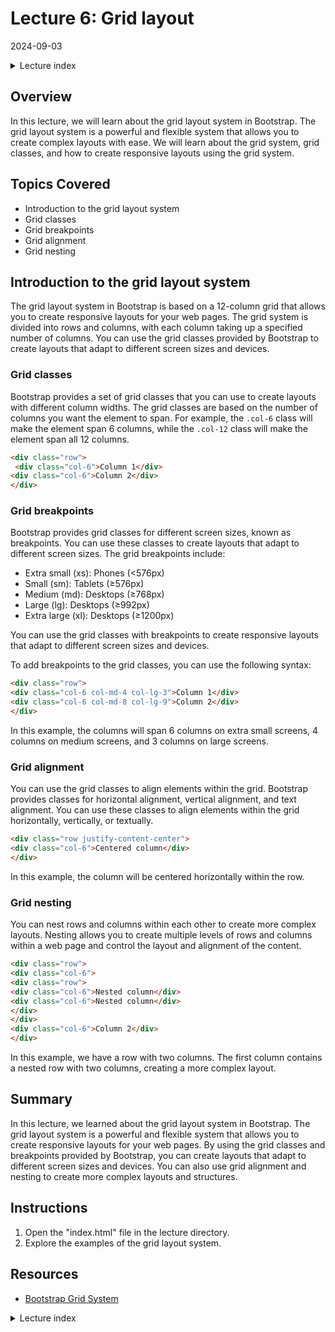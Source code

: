 # Lecture 6: Grid layout
2024-09-03

<!--html_preserve--><details>
  <summary>Lecture index</summary>

- [Lecture 1: Introduction and Setup of Bootstrap 5](/lectures/lecture_01/lecture_01.md)
- [Lecture 2: Typography and Colors](/lectures/lecture_02/lecture_02.md)
- [Lecture 3: Buttons](/lectures/lecture_03/lecture_03.md)
- [Lecture 4: Utility Classes](/lectures/lecture_04/lecture_04.md)
- [Lecture 5: Containers](/lectures/lecture_05/lecture_05.md)
- [Lecture 6: Grid Layout](/lectures/lecture_06/lecture_06.md)
- [Lecture 7: Navbars and Forms](/lectures/lecture_07/lecture_07.md)

</details><!--/html_preserve-->


## Overview

In this lecture, we will learn about the grid layout system in Bootstrap. The
grid layout system is a powerful and flexible system that allows you to
create complex layouts with ease. We will learn about the grid system, grid
classes, and how to create responsive layouts using the grid system.

## Topics Covered

- Introduction to the grid layout system
- Grid classes
- Grid breakpoints
- Grid alignment
- Grid nesting

## Introduction to the grid layout system

The grid layout system in Bootstrap is based on a 12-column grid that allows
you to create responsive layouts for your web pages. The grid system is
divided into rows and columns, with each column taking up a specified number
of columns. You can use the grid classes provided by Bootstrap to create
layouts that adapt to different screen sizes and devices.

### Grid classes

Bootstrap provides a set of grid classes that you can use to create layouts
with different column widths. The grid classes are based on the number of
columns you want the element to span. For example, the `.col-6` class will
make the element span 6 columns, while the `.col-12` class will make the
element span all 12 columns.

```html
<div class="row">
 <div class="col-6">Column 1</div>
<div class="col-6">Column 2</div>
</div>
```

### Grid breakpoints

Bootstrap provides grid classes for different screen sizes, known as
breakpoints. You can use these classes to create layouts that adapt to
different screen sizes. The grid breakpoints include:

- Extra small (xs): Phones (<576px)
- Small (sm): Tablets (≥576px)
- Medium (md): Desktops (≥768px)
- Large (lg): Desktops (≥992px)
- Extra large (xl): Desktops (≥1200px)

You can use the grid classes with breakpoints to create responsive layouts
that adapt to different screen sizes and devices.

To add breakpoints to the grid classes, you can use the following syntax:

```html
<div class="row">
<div class="col-6 col-md-4 col-lg-3">Column 1</div>
<div class="col-6 col-md-8 col-lg-9">Column 2</div>
</div>
```

In this example, the columns will span 6 columns on extra small screens, 4
columns on medium screens, and 3 columns on large screens.

### Grid alignment

You can use the grid classes to align elements within the grid. Bootstrap
provides classes for horizontal alignment, vertical alignment, and text
alignment. You can use these classes to align elements within the grid
horizontally, vertically, or textually.

```html
<div class="row justify-content-center">
<div class="col-6">Centered column</div>
</div>
```

In this example, the column will be centered horizontally within the row.

### Grid nesting

You can nest rows and columns within each other to create more complex
layouts. Nesting allows you to create multiple levels of rows and columns
within a web page and control the layout and alignment of the content.

```html
<div class="row">
<div class="col-6">
<div class="row">
<div class="col-6">Nested column</div>
<div class="col-6">Nested column</div>
</div>
</div>
<div class="col-6">Column 2</div>
</div>
```

In this example, we have a row with two columns. The first column contains a
nested row with two columns, creating a more complex layout.

## Summary

In this lecture, we learned about the grid layout system in Bootstrap. The
grid layout system is a powerful and flexible system that allows you to create
responsive layouts for your web pages. By using the grid classes and
breakpoints provided by Bootstrap, you can create layouts that adapt to
different screen sizes and devices. You can also use grid alignment and
nesting to create more complex layouts and structures.


## Instructions

1. Open the "index.html" file in the lecture directory.
1. Explore the examples of the grid layout system.

## Resources

- [Bootstrap Grid System](https://getbootstrap.com/docs/4.5/layout/grid/)



<!--html_preserve--><details>
  <summary>Lecture index</summary>

- [Lecture 1: Introduction and Setup of Bootstrap 5](/lectures/lecture_01/lecture_01.md)
- [Lecture 2: Typography and Colors](/lectures/lecture_02/lecture_02.md)
- [Lecture 3: Buttons](/lectures/lecture_03/lecture_03.md)
- [Lecture 4: Utility Classes](/lectures/lecture_04/lecture_04.md)
- [Lecture 5: Containers](/lectures/lecture_05/lecture_05.md)
- [Lecture 6: Grid Layout](/lectures/lecture_06/lecture_06.md)
- [Lecture 7: Navbars and Forms](/lectures/lecture_07/lecture_07.md)

</details><!--/html_preserve-->

